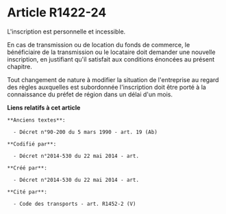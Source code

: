 # Article R1422-24

L'inscription est personnelle et incessible.

En cas de transmission ou de location du fonds de commerce, le bénéficiaire de la transmission ou le locataire doit demander
une nouvelle inscription, en justifiant qu'il satisfait aux conditions énoncées au présent chapitre.

Tout changement de nature à modifier la situation de l'entreprise au regard des règles auxquelles est subordonnée
l'inscription doit être porté à la connaissance du préfet de région dans un délai d'un mois.

**Liens relatifs à cet article**

	**Anciens textes**:

	  - Décret n°90-200 du 5 mars 1990 - art. 19 (Ab)

	**Codifié par**:

	  - Décret n°2014-530 du 22 mai 2014 - art.

	**Créé par**:

	  - Décret n°2014-530 du 22 mai 2014 - art.

	**Cité par**:

	  - Code des transports - art. R1452-2 (V)
